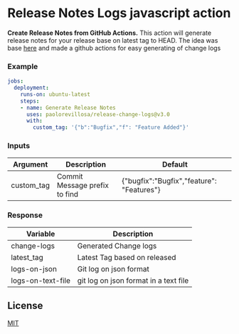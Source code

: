 # Release Notes Logs javascript action

**Create Release Notes from GitHub Actions.** This action will generate release notes for your release base on latest tag to HEAD. The idea was base [here](https://blogs.sap.com/2018/06/22/generating-release-notes-from-git-commit-messages-using-basic-shell-commands-gitgrep/) and made a github actions for easy generating of change logs

### Example
```yaml
jobs:
  deployment:
    runs-on: ubuntu-latest
    steps:
    - name: Generate Release Notes
      uses: paolorevillosa/release-change-logs@v3.0
      with:
        custom_tag: '{"b":"Bugfix","f": "Feature Added"}'
```


### Inputs
|Argument|  Description  |  Default  |
|--------|---------------|-----------|
custom_tag|Commit Message prefix to find |{"bugfix":"Bugfix","feature": "Features"}


### Response
| Variable |  Description  |
|---|---|
change-logs | Generated Change logs
latest_tag| Latest Tag based on released
logs-on-json | Git log on json format
logs-on-text-file | git log on json format in a text file


## License

[MIT](LICENSE)
